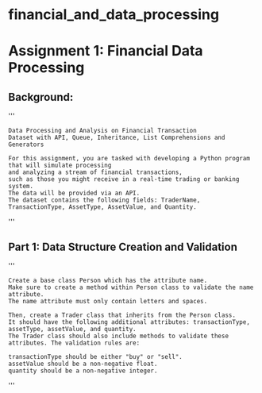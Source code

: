 # financial_and_data_processing


# Assignment 1: Financial Data Processing

## Background:
'''

    Data Processing and Analysis on Financial Transaction 
    Dataset with API, Queue, Inheritance, List Comprehensions and Generators
     
    For this assignment, you are tasked with developing a Python program that will simulate processing 
    and analyzing a stream of financial transactions, 
    such as those you might receive in a real-time trading or banking system. 
    The data will be provided via an API. 
    The dataset contains the following fields: TraderName, TransactionType, AssetType, AssetValue, and Quantity.

'''

## Part 1: Data Structure Creation and Validation
'''

    Create a base class Person which has the attribute name. 
    Make sure to create a method within Person class to validate the name attribute. 
    The name attribute must only contain letters and spaces.

    Then, create a Trader class that inherits from the Person class. 
    It should have the following additional attributes: transactionType, assetType, assetValue, and quantity. 
    The Trader class should also include methods to validate these attributes. The validation rules are:

    transactionType should be either "buy" or "sell".
    assetValue should be a non-negative float.
    quantity should be a non-negative integer.
'''